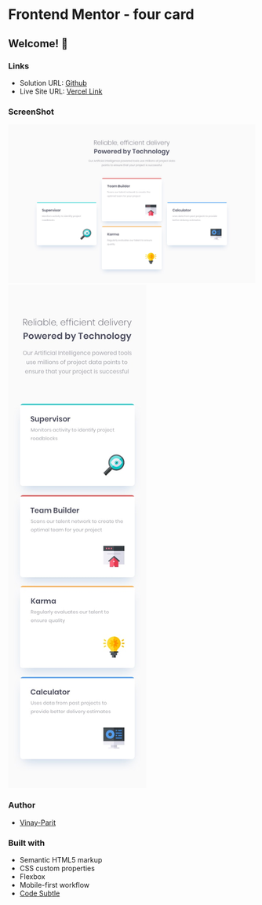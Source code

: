 # Frontend Mentor - four card
## Welcome! 👋

### Links

- Solution URL: [Github](https://github.com/vinay-begar/Four-Card)
- Live Site URL: [Vercel Link](https://four-card-pink.vercel.app/)

### ScreenShot

![Desktop](./design/desktop-design.jpg)
![Mobile](./design/mobile-design.jpg)

### Author

- [Vinay-Parit](https://www.linkedin.com/in/vinay-parit/)


### Built with

- Semantic HTML5 markup
- CSS custom properties
- Flexbox
- Mobile-first workflow
- [Code Subtle](https://www.linkedin.com/company/code-subtle/)
